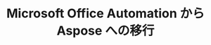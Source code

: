 ---
title: Microsoft Office Automation から Aspose への移行
type: docs
weight: 310
url: /php-java/migration-from-microsoft-office-automation-to-aspose/
---